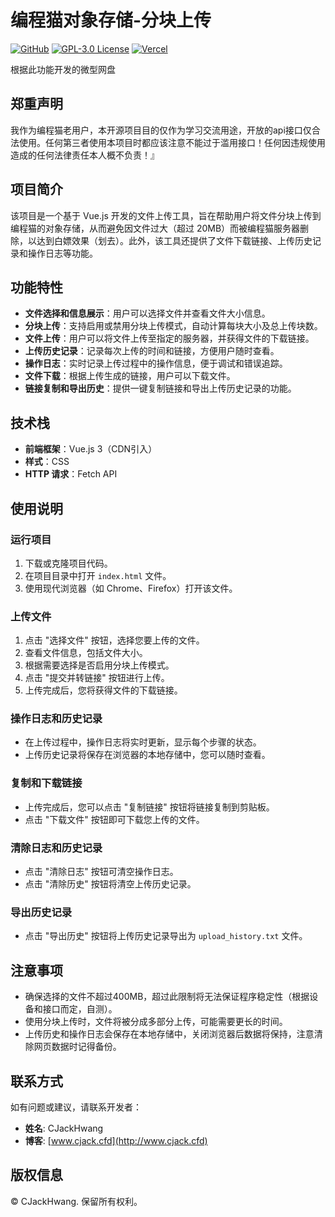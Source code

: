 # 编程猫对象存储-分块上传
[![GitHub](https://img.shields.io/badge/GitHub-CJackHwang-100000?style=flat&logo=github&logoColor=white)](https://github.com/CJackHwang)
[![GPL-3.0 License](https://img.shields.io/badge/License-GPL%203.0-blue.svg?style=flat)](https://www.gnu.org/licenses/gpl-3.0.html)
[![Vercel](https://img.shields.io/badge/Vercel-000000?style=flat&logo=vercel)](https://vercel.com)

根据此功能开发的微型网盘
## 郑重声明
我作为编程猫老用户，本开源项目目的仅作为学习交流用途，开放的api接口仅合法使用。任何第三者使用本项目时都应该注意不能过于滥用接口！任何因违规使用造成的任何法律责任本人概不负责！』
## 项目简介

该项目是一个基于 Vue.js 开发的文件上传工具，旨在帮助用户将文件分块上传到编程猫的对象存储，从而避免因文件过大（超过 20MB）而被编程猫服务器删除，以达到白嫖效果（划去）。此外，该工具还提供了文件下载链接、上传历史记录和操作日志等功能。

## 功能特性

- **文件选择和信息展示**：用户可以选择文件并查看文件大小信息。
- **分块上传**：支持启用或禁用分块上传模式，自动计算每块大小及总上传块数。
- **文件上传**：用户可以将文件上传至指定的服务器，并获得文件的下载链接。
- **上传历史记录**：记录每次上传的时间和链接，方便用户随时查看。
- **操作日志**：实时记录上传过程中的操作信息，便于调试和错误追踪。
- **文件下载**：根据上传生成的链接，用户可以下载文件。
- **链接复制和导出历史**：提供一键复制链接和导出上传历史记录的功能。

## 技术栈

- **前端框架**：Vue.js 3（CDN引入）
- **样式**：CSS
- **HTTP 请求**：Fetch API

## 使用说明

### 运行项目

1. 下载或克隆项目代码。
2. 在项目目录中打开 `index.html` 文件。
3. 使用现代浏览器（如 Chrome、Firefox）打开该文件。

### 上传文件

1. 点击 "选择文件" 按钮，选择您要上传的文件。
2. 查看文件信息，包括文件大小。
3. 根据需要选择是否启用分块上传模式。
4. 点击 "提交并转链接" 按钮进行上传。
5. 上传完成后，您将获得文件的下载链接。

### 操作日志和历史记录

- 在上传过程中，操作日志将实时更新，显示每个步骤的状态。
- 上传历史记录将保存在浏览器的本地存储中，您可以随时查看。

### 复制和下载链接

- 上传完成后，您可以点击 "复制链接" 按钮将链接复制到剪贴板。
- 点击 "下载文件" 按钮即可下载您上传的文件。

### 清除日志和历史记录

- 点击 "清除日志" 按钮可清空操作日志。
- 点击 "清除历史" 按钮将清空上传历史记录。

### 导出历史记录

- 点击 "导出历史" 按钮将上传历史记录导出为 `upload_history.txt` 文件。

## 注意事项

- 确保选择的文件不超过400MB，超过此限制将无法保证程序稳定性（根据设备和接口而定，自测）。
- 使用分块上传时，文件将被分成多部分上传，可能需要更长的时间。
- 上传历史和操作日志会保存在本地存储中，关闭浏览器后数据将保持，注意清除网页数据时记得备份。

## 联系方式

如有问题或建议，请联系开发者：

- **姓名**: CJackHwang
- **博客**: [www.cjack.cfd](http://www.cjack.cfd)

## 版权信息

© CJackHwang. 保留所有权利。
